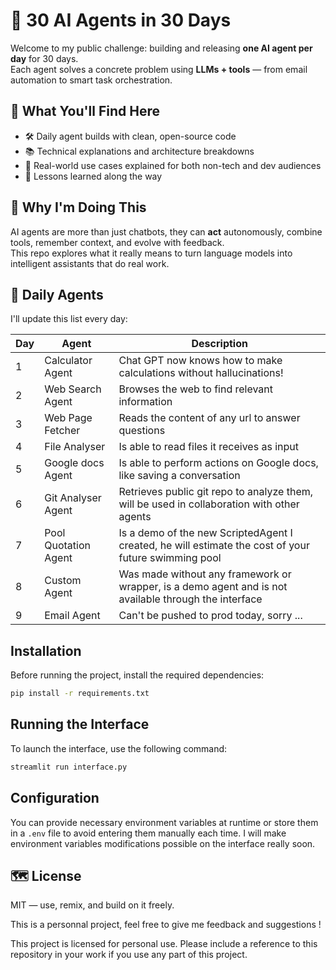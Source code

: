 # 🤖 30 AI Agents in 30 Days

Welcome to my public challenge: building and releasing **one AI agent per day** for 30 days.  
Each agent solves a concrete problem using **LLMs + tools** — from email automation to smart task orchestration.

## 🌟 What You'll Find Here

- 🛠️ Daily agent builds with clean, open-source code  
- 📚 Technical explanations and architecture breakdowns  
- 💬 Real-world use cases explained for both non-tech and dev audiences  
- 🧪 Lessons learned along the way  

## 🚀 Why I'm Doing This

AI agents are more than just chatbots, they can **act** autonomously, combine tools, remember context, and evolve with feedback.  
This repo explores what it really means to turn language models into intelligent assistants that do real work.

## 📅 Daily Agents

I'll update this list every day:

| Day | Agent | Description |
|-----|-------|-------------|
| 1   | Calculator Agent | Chat GPT now knows how to make calculations without hallucinations! |
| 2   | Web Search Agent   | Browses the web to find relevant information    |
| 3   | Web Page Fetcher   | Reads the content of any url to answer questions   |
| 4   | File Analyser   | Is able to read files it receives as input  |
| 5   | Google docs Agent  | Is able to perform actions on Google docs, like saving a conversation  |
| 6  | Git Analyser Agent  | Retrieves public git repo to analyze them, will be used in collaboration with other agents  |
| 7  | Pool Quotation Agent  | Is a demo of the new ScriptedAgent I created, he will estimate the cost of your future swimming pool  |
| 8  | Custom Agent | Was made without any framework or wrapper, is a demo agent and is not available through the interface  |
| 9  | Email Agent | Can't be pushed to prod today, sorry ...|


## Installation

Before running the project, install the required dependencies:

```bash
pip install -r requirements.txt
```

## Running the Interface

To launch the interface, use the following command:

```bash
streamlit run interface.py
```

## Configuration

You can provide necessary environment variables at runtime or store them in a `.env` file to avoid entering them manually each time. I will make environment variables modifications possible on the interface really soon.


## 🗺️ License

MIT — use, remix, and build on it freely.

This is a personnal project, feel free to give me feedback and suggestions !

This project is licensed for personal use. Please include a reference to this repository in your work if you use any part of this project.